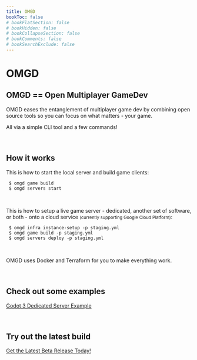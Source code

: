 ```yaml
---
title: OMGD
bookToc: false
# bookFlatSection: false
# bookHidden: false
# bookCollapseSection: false
# bookComments: false
# bookSearchExclude: false
---
```

# OMGD

## OMGD == Open Multiplayer GameDev

OMGD eases the entanglement of multiplayer game dev by combining open source tools so you can focus on what matters - your game.

All via a simple CLI tool and a few commands!
<br />
<br />
<br />
 
## How it works

This is how to start the local server and build game clients:

```
 $ omgd game build
 $ omgd servers start
```
<br />

This is how to setup a live game server - dedicated, another set of software, or both - onto a cloud service <small>(currently supporting Google Cloud Platform)</small>:

```
 $ omgd infra instance-setup -p staging.yml
 $ omgd game build -p staging.yml
 $ omgd servers deploy -p staging.yml
```
<br />

OMGD uses Docker and Terraform for you to make everything work.
<br />
<br />
<br />

## Check out some examples

[Godot 3 Dedicated Server Example](https://github.com/newnoiseworks/omgd-godot3-dedicated-example)
<br />
<br />
<br />

## Try out the latest build

[Get the Latest Beta Release Today!](https://github.com/newnoiseworks/omgd/releases)
<br />
<br />
<br />
